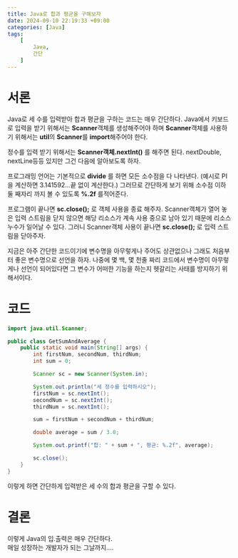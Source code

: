 ```yaml
---
title: Java로 합과 평균을 구해보자
date: 2024-09-10 22:19:33 +09:00
categories: [Java]
tags:
    [
        Java,
        간단
    ]
---
```


# 서론
Java로 세 수를 입력받아 합과 평균을 구하는 코드는 매우 간단하다. Java에서 키보드로 입력을 받기 위해서는 **Scanner**객체를 생성해주어야 하며 **Scanner**객체를 사용하기 위해서는 **util**의 **Scanner**를 **import**해주어야 한다.

정수를 입력 받기 위해서는 **Scanner객체.nextInt()** 를 해주면 된다. nextDouble, nextLine등등 있지만 그건 다음에 알아보도록 하자.  

프로그래밍 언어는 기본적으로 **divide** 를 하면 모든 소수점을 다 나타낸다. (예시로 PI을 계산하면 3.141592...끝 없이 계산한다.) 그러므로 간단하게 보기 위해 소수점 이하 둘 째자리 까지 볼 수 있도록 **%.2f** 를적어준다.

프로그램이 끝나면 **sc.close();** 로 객체 사용을 종료 해주자. Scanner객체가 열어 놓은 입력 스트림을 닫지 않으면 해당 리소스가 계속 사용 중으로 남아 있기 때문에 리소스 누수가 일어날 수 있다. 그러니 Scanner객체 사용이 끝나면 **sc.close();** 로 입력 스트림을 닫아주자.

지금은 아주 간단한 코드이기에 변수명을 아무렇게나 주어도 상관없으나 그래도 처음부터 좋은 변수명으로 선언을 하자. 나중에 몇 백, 몇 천줄 짜리 코드에서 변수명이 아무렇게나 선언이 되어있다면 그 변수가 어떠한 기능을 하는지 헷갈리는 사태를 방지하기 위해서이다.

# 코드

~~~java
import java.util.Scanner;

public class GetSumAndAverage {
    public static void main(String[] args) {
        int firstNum, secondNum, thirdNum;
        int sum = 0;

        Scanner sc = new Scanner(System.in);

        System.out.println("세 정수를 입력하시오");
        firstNum = sc.nextInt();
        secondNum = sc.nextInt();
        thirdNum = sc.nextInt();

        sum = firstNum + secondNum + thirdNum;

        double average = sum / 3.0;

        System.out.printf("합: " + sum + ", 평균: %.2f", average);

        sc.close();
    }
}
~~~  
이렇게 하면 간단하게 입력받은 세 수의 합과 평균을 구할 수 있다.

# 결론
이렇게 Java의 입.출력은 매우 간단하다.  
매일 성장하는 개발자가 되는 그날까지....